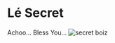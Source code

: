 # Lé Secret
Achoo... Bless You...
![secret boiz](https://media.giphy.com/media/tbyi455ahTA6A/giphy.gif)
